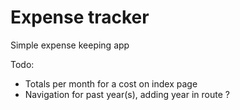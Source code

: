 # Expense tracker

Simple expense keeping app

Todo:

- Totals per month for a cost on index page
- Navigation for past year(s), adding year in route ?

